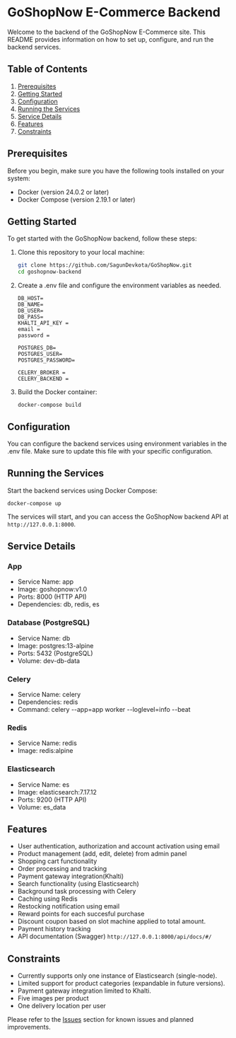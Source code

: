 # GoShopNow E-Commerce Backend

Welcome to the backend of the GoShopNow E-Commerce site. This README provides information on how to set up, configure, and run the backend services.

## Table of Contents

1. [Prerequisites](#prerequisites)
2. [Getting Started](#getting-started)
3. [Configuration](#configuration)
4. [Running the Services](#running-the-services)
5. [Service Details](#service-details)
6. [Features](#features)
7. [Constraints](#constraints)

## Prerequisites

Before you begin, make sure you have the following tools installed on your system:

- Docker (version 24.0.2 or later)
- Docker Compose (version 2.19.1 or later)

## Getting Started

To get started with the GoShopNow backend, follow these steps:

1. Clone this repository to your local machine:

   ```bash
   git clone https://github.com/SagunDevkota/GoShopNow.git
   cd goshopnow-backend
   ```

2. Create a .env file and configure the environment variables as needed.
    ```env
    DB_HOST=
    DB_NAME=
    DB_USER=
    DB_PASS=
    KHALTI_API_KEY = 
    email = 
    password = 

    POSTGRES_DB=
    POSTGRES_USER=
    POSTGRES_PASSWORD=

    CELERY_BROKER = 
    CELERY_BACKEND =
    ```

3. Build the Docker container:
    ```
    docker-compose build
    ```

## Configuration
You can configure the backend services using environment variables in the .env file. Make sure to update this file with your specific configuration.

## Running the Services
Start the backend services using Docker Compose:
```
docker-compose up
```
The services will start, and you can access the GoShopNow backend API at `http://127.0.0.1:8000`.

## Service Details

### App
* Service Name: app
* Image: goshopnow:v1.0
* Ports: 8000 (HTTP API)
* Dependencies: db, redis, es

### Database (PostgreSQL)
* Service Name: db
* Image: postgres:13-alpine
* Ports: 5432 (PostgreSQL)
* Volume: dev-db-data

### Celery
* Service Name: celery
* Dependencies: redis
* Command: celery --app=app worker --loglevel=info --beat

### Redis
* Service Name: redis
* Image: redis:alpine

### Elasticsearch
* Service Name: es
* Image: elasticsearch:7.17.12
* Ports: 9200 (HTTP API)
* Volume: es_data

## Features
- User authentication, authorization and account activation using email
- Product management (add, edit, delete) from admin panel
- Shopping cart functionality
- Order processing and tracking
- Payment gateway integration(Khalti)
- Search functionality (using Elasticsearch)
- Background task processing with Celery
- Caching using Redis
- Restocking notification using email
- Reward points for each succesful purchase
- Discount coupon based on slot machine applied to total amount.
- Payment history tracking
- API documentation (Swagger) `http://127.0.0.1:8000/api/docs/#/`

## Constraints
- Currently supports only one instance of Elasticsearch (single-node).
- Limited support for product categories (expandable in future versions).
- Payment gateway integration limited to Khalti.
- Five images per product
- One delivery location per user

Please refer to the [Issues](https://github.com/SagunDevkota/GoShopNow/issues) section for known issues and planned improvements.
